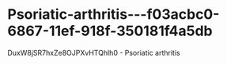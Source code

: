 # Psoriatic-arthritis---f03acbc0-6867-11ef-918f-350181f4a5db
DuxW8jSR7hxZe8OJPXvHTQhlh0 - Psoriatic arthritis

